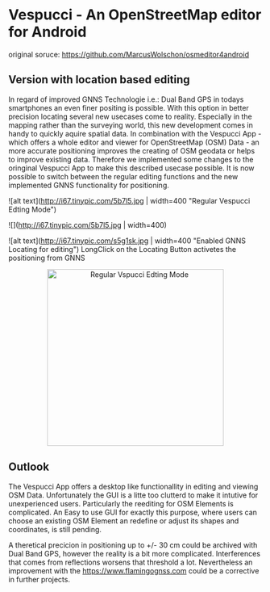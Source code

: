 # Vespucci - An OpenStreetMap editor for Android

original soruce: https://github.com/MarcusWolschon/osmeditor4android

## Version with location based editing

In regard of improved GNNS Technologie i.e.: Dual Band GPS in todays smartphones an even finer positing is possible. With this option in better precision locating several new usecases come to reality. Especially in the mapping rather than the surveying world, this new development comes in handy to quickly aquire spatial data. In combination with the Vespucci App - which offers a whole editor and viewer for OpenStreetMap (OSM) Data - an more accurate positioning improves the creating of OSM geodata or helps to improve existing data. Therefore we implemented some changes to the oringinal Vespucci App to make this described usecase possible. It is now possible to switch between the regular editing functions and the new implemented GNNS functionality for positioning. 

![alt text](http://i67.tinypic.com/5b7l5.jpg | width=400 "Regular Vespucci Edting Mode")

![](http://i67.tinypic.com/5b7l5.jpg  | width=400)


![alt text](http://i67.tinypic.com/s5g1sk.jpg | width=400 "Enabled GNNS Locating for editing")
LongClick on the Locating Button activetes the positioning from GNNS

<p align="center">
  <img src="http://i67.tinypic.com/5b7l5.jpg" width="350" title="Regular Vspucci Edting Mode"">
</p>




## Outlook
The Vespucci App offers a desktop like functionallity in editing and viewing OSM Data. Unfortunately the GUI is a litte too clutterd to make it intutive for unexperienced users. Particularly the reediting for OSM Elements is complicated. An Easy to use GUI for exactly this purpose, where users can choose an existing OSM Element an redefine or adjust its shapes and coordinates, is still pending.

A theretical precicion in positioning up to +/- 30 cm could be archived with Dual Band GPS, however the reality is a bit more complicated. Interferences that comes from reflections worsens that threshold a lot. Nevertheless an improvement with the https://www.flamingognss.com could be a corrective in further projects.

